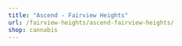 ```yaml
---
title: "Ascend - Fairview Heights"
url: /fairview-heights/ascend-fairview-heights/
shop: cannabis
---
```

